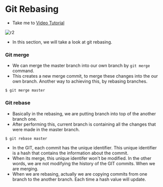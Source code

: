 # Git Rebasing
  - Take me to [Video Tutorial](https://kodekloud.com/topic/rebasing/)

![r2](../../images/r2.PNG)

- In this section, we will take a look at git rebasing.

### Git merge
- We can merge the master branch into our own branch by `git merge` command. 
- This creates a new merge commit, to merge these changes into the our own branch. Another way to achieving this, by rebasing branches.
```
$ git merge master
```

### Git rebase
- Basically in the rebasing, we are putting branch into top of the another branch one. 
- After performing this, current branch is containing all the changes that were made in the master branch.

```
$ git rebase master
```
- In the GIT, each commit has the unique identifier. This unique identifier is a hash that contains the information about the commit.
- When its merge, this unique identifer won't be modified. In the other words, we are not modifying the history of the GIT commits. When we are merging.
- When we are rebasing, actually we are copying commits from one branch to the another branch. Each time a hash value will update. 